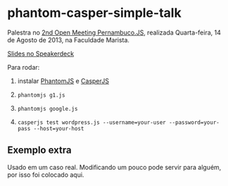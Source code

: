 phantom-casper-simple-talk
==========================

Palestra no [2nd Open Meeting Pernambuco.JS](www.eventick.com.br/2nd-open-meeting-pernambucojs), realizada Quarta-feira, 14 de Agosto de 2013, na Faculdade Marista.

[Slides no Speakerdeck](https://speakerdeck.com/henvic/testes-e-automacao-com-phantomjs-e-casperjs)

Para rodar:

1. instalar [PhantomJS](http://phantomjs.org/) e [CasperJS](http://casperjs.org/)

2. `phantomjs g1.js`
3. `phantomjs google.js`
4. `casperjs test wordpress.js --username=your-user --password=your-pass --host=your-host`

## Exemplo extra
Usado em um caso real. Modificando um pouco pode servir para alguém, por isso foi colocado aqui.